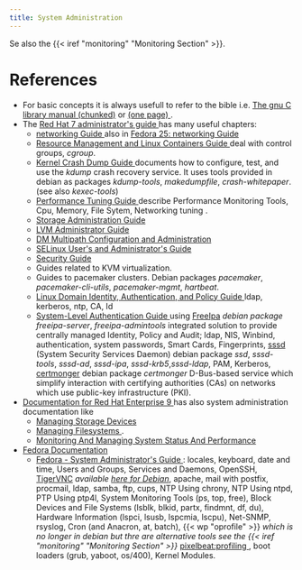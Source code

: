 ```yaml
---
title: System Administration
---
```


Se also  the {{< iref "monitoring" "Monitoring Section" >}}.

# References
-   For basic concepts it is always usefull to refer to the bible i.e.
    [The gnu C library manual
    (chunked)](http://www.gnu.org/software/libc/manual/html_node/)
    or [(one page)
    ](http://www.gnu.org/software/libc/manual/html_mono/libc.html).
-   The [Red Hat 7 administrator's guide
    ](https://access.redhat.com/documentation/en-us/red_hat_enterprise_linux/7/html/system_administrators_guide/)
    has many useful chapters:
    -   [networking Guide
        ]( https://access.redhat.com/documentation/en-us/red_hat_enterprise_linux/7/html/Networking_Guide/index.html)
        also in
        [Fedora 25: networking Guide
        ](https://docs.fedoraproject.org/en-US/Fedora/25/html/Networking_Guide/index.html)
    -   [Resource Management and Linux Containers Guide
        ](https://access.redhat.com/documentation/en-US/Red_Hat_Enterprise_Linux/7-Beta/html/Resource_Management_and_Linux_Containers_Guide/index.html)
        deal with control groups, _cgroup_.
    -   [Kernel Crash Dump Guide
        ](https://access.redhat.com/documentation/en-us/red_hat_enterprise_linux/7/html/Kernel_Crash_Dump_Guide/index.html)
        documents how to configure, test, and use the _kdump_ crash
        recovery service. It uses tools provided in debian as packages
        _kdump-tools_, _makedumpfile_, _crash-whitepaper_.
        (see also _kexec-tools_)
    -   [Performance Tuning Guide
        ](https://access.redhat.com/documentation/en-us/red_hat_enterprise_linux/7/html/Performance_Tuning_Guide/index.html)
        describe Performance Monitoring Tools, Cpu, Memory, File Sytem,
        Networking tuning .
    -   [Storage Administration Guide
        ]( https://access.redhat.com/documentation/en-us/red_hat_enterprise_linux/7/html/Storage_Administration_Guide/index.html)
    -   [LVM Administrator Guide
        ](https://access.redhat.com/documentation/en-us/red_hat_enterprise_linux/7/html/Logical_Volume_Manager_Administration/index.html)
    -   [DM Multipath Configuration and Administration
        ](https://access.redhat.com/documentation/en-us/red_hat_enterprise_linux/7/html/DM_Multipath/index.html)
    -   [SELinux User's and Administrator's Guide
        ](https://access.redhat.com/documentation/en-us/red_hat_enterprise_linux/7/html/SELinux_Users_and_Administrators_Guide/index.html)
    -   [Security Guide
        ]( https://access.redhat.com/documentation/en-us/red_hat_enterprise_linux/7/html/Security_Guide/index.html)
    -   Guides related to KVM virtualization.
    -   Guides to pacemaker clusters. Debian packages _pacemaker_,
        _pacemaker-cli-utils_, _pacemaker-mgmt_, _hartbeat_.
    -   [Linux Domain Identity, Authentication, and Policy Guide
        ]( https://access.redhat.com/documentation/en-us/red_hat_enterprise_linux/7/html/Linux_Domain_Identity_Authentication_and_Policy_Guide/index.html)
        ldap, kerberos, ntp, CA, Id
    -   [System-Level Authentication Guide
        ]( https://access.redhat.com/documentation/en-us/red_hat_enterprise_linux/7/html/System-Level_Authentication_Guide/index.html)
        using [FreeIpa](http://freeipa.org) _debian package
        freeipa-server_, _freeipa-admintools_ integrated solution to
        provide centrally managed Identity, Policy and Audit; ldap,
        NIS, Winbind, authentication, system passwords, Smart Cards,
        Fingerprints, [sssd](https://fedorahosted.org/sssd/) (System
        Security Services Daemon) debian package _ssd_, _sssd-tools_,
        _sssd-ad_, _sssd-ipa_, _sssd-krb5_,_sssd-ldap_, PAM, Kerberos,
        [certmonger](https://fedorahosted.org/certmonger/) debian
        package _certmonger_ D-Bus-based service which  simplify
        interaction with certifying authorities (CAs) on networks which
        use public-key infrastructure (PKI).
-   [Documentation for Red Hat Enterprise 9
    ](https://access.redhat.com/documentation/en-us/red_hat_enterprise_linux/9/)
    has also system administration documentation like
    -   [Managing Storage Devices
        ](https://access.redhat.com/documentation/en-us/red_hat_enterprise_linux/9/html/managing_storage_devices/)
    -   [Managing Filesystems
        ](https://access.redhat.com/documentation/en-us/red_hat_enterprise_linux/9/html/managing_file_systems/).
    -   [Monitoring And Managing System Status And Performance
        ](https://access.redhat.com/documentation/en-us/red_hat_enterprise_linux/9/html/monitoring_and_managing_system_status_and_performance/)
-   [Fedora Documentation](http://docs.fedoraproject.org/en-US/index.html)
    -   [Fedora -  System Administrator's Guide
        ](https://docs.fedoraproject.org/en-US/fedora/latest/system-administrators-guide/):
        locales, keyboard, date and time, Users and Groups, Services
        and Daemons, OpenSSH, [TigerVNC](http://tigervnc.org/)
        _available [here for Debian](http://vnc.devloop.org.uk/)_,
        apache, mail with postfix, procmail,  ldap, samba, ftp, cups,
        NTP Using chrony, NTP Using ntpd, PTP Using ptp4l,
        System Monitoring Tools (ps, top, free), Block Devices and
        File Systems (lsblk, blkid, partx, findmnt, df, du),
        Hardware Information (lspci, lsusb, lspcmia, lscpu),
        Net-SNMP, rsyslog, Cron (and Anacron, at, batch),
        {{< wp  "oprofile" >}}
        _which is no longer in debian but thre are alternative tools see the
        {{< iref "monitoring" "Monitoring Section" >}}_
         [pixelbeat:profiling
        ](http://www.pixelbeat.org/programming/profiling/), boot
        loaders (grub, yaboot, os/400), Kernel Modules.

